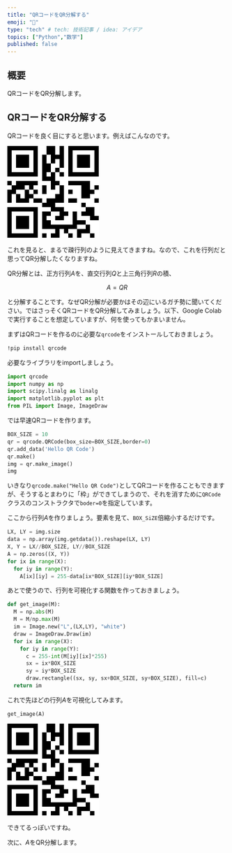 ```yaml
---
title: "QRコードをQR分解する"
emoji: "🤖"
type: "tech" # tech: 技術記事 / idea: アイデア
topics: ["Python","数学"]
published: false
---
```


## 概要

QRコードをQR分解します。

## QRコードをQR分解する

QRコードを良く目にすると思います。例えばこんなのです。

![QR](qr_decomposition/qrcode.png)

これを見ると、まるで疎行列のように見えてきますね。なので、これを行列だと思ってQR分解したくなりますね。

QR分解とは、正方行列$A$を、直交行列$Q$と上三角行列$R$の積、

$$
A = QR
$$

と分解することです。なぜQR分解が必要かはその辺にいるガチ勢に聞いてください。ではさっそくQRコードをQR分解してみましょう。以下、Google Colabで実行することを想定していますが、何を使ってもかまいません。

まずはQRコードを作るのに必要な`qrcode`をインストールしておきましょう。

```sh
!pip install qrcode
```

必要なライブラリをimportしましょう。

```py
import qrcode
import numpy as np
import scipy.linalg as linalg
import matplotlib.pyplot as plt
from PIL import Image, ImageDraw
```

では早速QRコードを作ります。

```py
BOX_SIZE = 10
qr = qrcode.QRCode(box_size=BOX_SIZE,border=0)
qr.add_data('Hello QR Code')
qr.make()
img = qr.make_image()
img
```

いきなり`qrcode.make("Hello QR Code")`としてQRコードを作ることもできますが、そうするとまわりに「枠」ができてしまうので、それを消すために`QRCode`クラスのコンストラクタで`boder=0`を指定しています。

ここから行列$A$を作りましょう。要素を見て、`BOX_SiZE`倍縮小するだけです。

```py
LX, LY = img.size
data = np.array(img.getdata()).reshape(LX, LY)
X, Y = LX//BOX_SIZE, LY//BOX_SIZE
A = np.zeros((X, Y))
for ix in range(X):
  for iy in range(Y):
    A[ix][iy] = 255-data[ix*BOX_SIZE][iy*BOX_SIZE]
```

あとで使うので、行列を可視化する関数を作っておきましょう。

```py
def get_image(M):
  M = np.abs(M)
  M = M/np.max(M)
  im = Image.new("L",(LX,LY), "white")
  draw = ImageDraw.Draw(im)
  for ix in range(X):
    for iy in range(Y):
      c = 255-int(M[iy][ix]*255)
      sx = ix*BOX_SIZE
      sy = iy*BOX_SIZE
      draw.rectangle((sx, sy, sx+BOX_SIZE, sy+BOX_SIZE), fill=c)
  return im
```

これで先ほどの行列$A$を可視化してみます。

```py
get_image(A)
```

![A](qr_decomposition/A.png)

できてるっぽいですね。

次に、$A$をQR分解します。